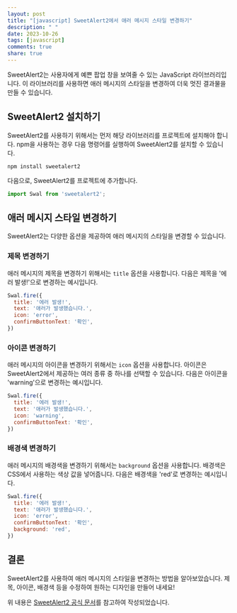 ```yaml
---
layout: post
title: "[javascript] SweetAlert2에서 애러 메시지 스타일 변경하기"
description: " "
date: 2023-10-26
tags: [javascript]
comments: true
share: true
---
```


SweetAlert2는 사용자에게 예쁜 팝업 창을 보여줄 수 있는 JavaScript 라이브러리입니다. 이 라이브러리를 사용하면 애러 메시지의 스타일을 변경하여 더욱 멋진 결과물을 만들 수 있습니다.

## SweetAlert2 설치하기

SweetAlert2를 사용하기 위해서는 먼저 해당 라이브러리를 프로젝트에 설치해야 합니다. npm을 사용하는 경우 다음 명령어를 실행하여 SweetAlert2를 설치할 수 있습니다.

```
npm install sweetalert2
```

다음으로, SweetAlert2를 프로젝트에 추가합니다.

```javascript
import Swal from 'sweetalert2';
```

## 애러 메시지 스타일 변경하기

SweetAlert2는 다양한 옵션을 제공하여 애러 메시지의 스타일을 변경할 수 있습니다.

### 제목 변경하기

애러 메시지의 제목을 변경하기 위해서는 `title` 옵션을 사용합니다. 다음은 제목을 '에러 발생!'으로 변경하는 예시입니다.

```javascript
Swal.fire({
  title: '에러 발생!',
  text: '애러가 발생했습니다.',
  icon: 'error',
  confirmButtonText: '확인',
})
```

### 아이콘 변경하기

애러 메시지의 아이콘을 변경하기 위해서는 `icon` 옵션을 사용합니다. 아이콘은 SweetAlert2에서 제공하는 여러 종류 중 하나를 선택할 수 있습니다. 다음은 아이콘을 'warning'으로 변경하는 예시입니다.

```javascript
Swal.fire({
  title: '에러 발생!',
  text: '애러가 발생했습니다.',
  icon: 'warning',
  confirmButtonText: '확인',
})
```

### 배경색 변경하기

애러 메시지의 배경색을 변경하기 위해서는 `background` 옵션을 사용합니다. 배경색은 CSS에서 사용하는 색상 값을 넣어줍니다. 다음은 배경색을 'red'로 변경하는 예시입니다.

```javascript
Swal.fire({
  title: '에러 발생!',
  text: '애러가 발생했습니다.',
  icon: 'error',
  confirmButtonText: '확인',
  background: 'red',
})
```

## 결론

SweetAlert2를 사용하여 애러 메시지의 스타일을 변경하는 방법을 알아보았습니다. 제목, 아이콘, 배경색 등을 수정하여 원하는 디자인을 만들어 내세요!

위 내용은 [SweetAlert2 공식 문서](https://sweetalert2.github.io/)를 참고하여 작성되었습니다.